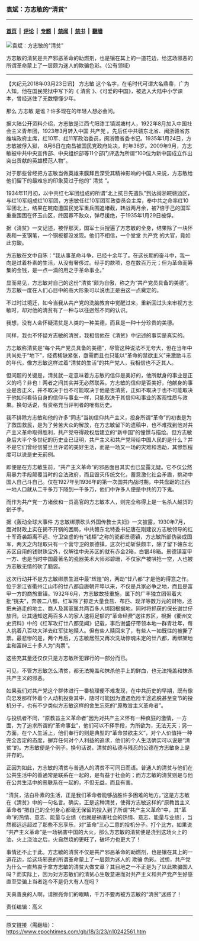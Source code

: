 ### 袁斌：方志敏的“清贫”

---

#### [首页](../../../..?n10242561) &nbsp;|&nbsp; [评论](../../../../../epoch-comment?n10242561) &nbsp;|&nbsp; [专题](../../../../../epoch-special?n10242561) &nbsp;|&nbsp; [禁闻](../../../../../epoch-news?n10242561) &nbsp;|&nbsp; [禁书](../../../../../books?n10242561) &nbsp;|&nbsp; [翻墙](https://github.com/gfw-breaker/nogfw/blob/master/README.md?n10242561)


<div><img alt="袁斌：方志敏的“清贫”" class="attachment-djy_600_400 size-djy_600_400 wp-post-image" src="https://i.epochtimes.com/assets/uploads/2018/03/1603210511262158-368x400-600x400.jpg"/>
<div class="caption">
 <p>
  方志敏的清贫是共产邪恶革命的助燃剂，也是镶在其上的一道花边，给这场邪恶的所谓革命蒙上了一层颇为迷人的欺骗色彩。（公有领域）
 </p>
</div></div><hr/><div class="post_content" id="artbody" itemprop="articleBody">
 <!-- article content begin -->
 <p>
  【大纪元2018年03月23日讯】
  <ok href="https://www.epochtimes.com/gb/tag/%E6%96%B9%E5%BF%97%E6%95%8F.html">
   方志敏
  </ok>
  这个名字，在毛时代可谓大名鼎鼎，广为人知。他在国民党狱中写下的《
  <ok href="https://www.epochtimes.com/gb/tag/%E6%B8%85%E8%B4%AB.html">
   清贫
  </ok>
  》、《可爱的中国》，被选入大陆中小学课本，曾经迷住了无数懵懂少年。
 </p>
 <p>
  那么
  <ok href="https://www.epochtimes.com/gb/tag/%E6%96%B9%E5%BF%97%E6%95%8F.html">
   方志敏
  </ok>
  是谁？许多现在的年轻人想必会问。
 </p>
 <p>
  据大陆公开资料介绍，方志敏是江西弋阳漆工镇湖塘村人，1922年8月加入中国社会主义青年团，1923年3月转入中国
  <ok href="https://www.epochtimes.com/gb/tag/%E5%85%B1%E4%BA%A7%E5%85%9A.html">
   共产党
  </ok>
  。先后任中共赣东北省、闽浙赣省苏维埃政府主席，红10军、红11军政治委员，闽浙赣省委书记。1935年1月24日，方志敏被俘入狱， 8月6日在南昌被国民党政府处决，时年36岁。2009年9月，方志敏被中共中央宣传部、中央组织部等11个部门评选为所谓“100位为新中国成立作出突出贡献的英雄模范人物”。
 </p>
 <p>
  对于那些曾经把方志敏当做英雄来膜拜且深受其精神影响的中国人来说，方志敏给他们留下的最难忘的印象莫过于他的“
  <ok href="https://www.epochtimes.com/gb/tag/%E6%B8%85%E8%B4%AB.html">
   清贫
  </ok>
  ”。
 </p>
 <p>
  1934年11月初，以中共红七军团组成的所谓“北上抗日先遣队”到达闽浙皖赣边区，与红10军组成红10军团，方志敏任红10军团军政委员会主席，奉中共之命率红10军团北上，结果在皖南遭国民党军重兵围追堵截，转战两月余，被7倍于己的国军重重围困在怀玉山区，终因寡不敌众，弹尽援绝，于1935年1月29日被俘。
 </p>
 <p>
  据《清贫》一文记述，被俘那天，国军士兵搜遍了方志敏的全身，结果除了一块怀表和一支钢笔，一个铜板都没发现。他们不相信，一个堂堂
  <ok href="https://www.epochtimes.com/gb/tag/%E5%85%B1%E4%BA%A7%E5%85%9A.html">
   共产党
  </ok>
  的大官，竟如此穷酸。
 </p>
 <p>
  方志敏在文中自陈：“我从事革命斗争，已经十余年了。在这长期的奋斗中，我一向是过着朴素的生活，从没有奢侈过。经手的款项，总在数百万元；但为革命而筹集的金钱，是一点一滴的用之于革命事业。”
 </p>
 <p>
  显而易见，方志敏对自己的这份“清贫”颇为自傲，称之为“共产党员具备的美德”。方志敏一度在人们心目中的高大形象可以说也正是由这一点奠定的。
 </p>
 <p>
  不过时过境迁，如今当我从共产党的洗脑教育中觉醒过来，重新回过头来审视方志敏时，却对他的清贫有了一种与以往迥然不同的认识。
 </p>
 <p>
  我想，没有人会怀疑清贫是人类的一种美德，而且是一种十分珍贵的美德。
 </p>
 <p>
  同样，我也不怀疑方志敏的清贫，我相信他在《清贫》中记述的事实是真实的。
 </p>
 <p>
  方志敏称清贫是“每个共产党员具备的美德”，尽管这种说法不无夸大，但在当年中共尚处于“地下”，经费稀缺紧张，亟需而且也只能以“革命的禁欲主义”来激励斗志的年代，像方志敏这样过着“清贫的生活”的共产党人，我相信也不乏其人。
 </p>
 <p>
  但问题的关键是，清贫就一定意味着方志敏的信仰是美好的，他所献身的事业是正义的吗？非也！两者之间其实并无必然联系。方志敏的信仰是否美好，他献身的事业是否正义，并不取决于也不可能取决于他是否清贫，正如不取决于也不可能取决于他如何看待自身的信仰与事业一样，只能取决于其信仰和事业的客观性质与效果。换句话说，有资格充当评判者的唯有历史。
 </p>
 <p>
  我不排除方志敏和他的许多“同志”当初信仰共产主义，投身所谓“革命”的初衷是为了救国救民，是为了劳苦大众的解放，在方志敏留下的遗稿中，也不难找到他对共产主义革命取得胜利，共产党夺得政权后建立的“新中国”的憧憬与描绘。但方志敏身后大半个多世纪的历史业已证明，共产主义和共产党带给中国人民的是什么？并不是它们曾经信誓旦旦许诺的美好生活，而是一场又一场的灾难和浩劫，其惨烈程度可以说是史无前例。
 </p>
 <p>
  即便是在方志敏生前，“共产主义革命”的邪恶面目其实也已显露无疑。它不仅公然用暴力手段颠覆当时的合法政府，而且毁灭传统文化，蓄意激化社会矛盾，挑动中国人自己斗自己。仅在1927年到1936年的第一次国共内战时期，中共盘踞的江西一地人口就从二千多万下降到一千多万，他们中许多人便是中共的刀下鬼。
 </p>
 <p>
  而作为共产党一方诸侯和一员高官的方志敏本人，则完全称得上是一名杀人越货的刽子手。
 </p>
 <p>
  据《轰动全球大事件 方志敏绑票砍头外国传教士夫妇》一文披露，1930年7月，面对财政上实在揭不开锅的困局，中共赣东北特委书记唐在刚建议方志敏领导的红十军奇袭距离不远、守卫空虚的有“钱柜”之称的瓷都景德镇，方志敏所部伪装成国军，两天之内轻取只有一个营守卫的景德镇，这次行动斩获颇丰，除了留下赣东北苏区自用的钱财珠宝外，仅解往中央苏区的就有赤金2箱，白银48箱。景德镇富甲一方、也是当时中国最著名的瓷器美术大师邓碧珊，不仅家产被哄抢一空，人也被方志敏无情的砍了脑袋。
 </p>
 <p>
  这次行动并不是方志敏绑票生涯中最“辉煌”的，两劫“廿八都”才是他的得意之作。位于浙江省衢州江山市的廿八都自唐朝开埠以来，不仅是兵家必争之地，而且是富甲一方的商旅重镇。1932年6月，方志敏故技重施，属下的广丰独立团带着大批“挑夫”，奔袭二八都，红军除了掠走大量食盐、布匹、现洋等数万元的财物，还把未逃走的地主、商人及其家属共两百多人绑回根据地，同时将抓获的保长谢世仔放归，让其通知这两百多人的家人速将足额的“革命经费”送往苏区，根据《衢州文史资料》中的《红军攻打廿八都见闻》记载，事后谢盛仔带领本地一群青壮年，每人挑着八百块大洋去红军驻地赎人。但有些人赎回来了，有些人一如既往的被撕了票。最悲惨的是，两个月后，方志敏居然又再次洗劫惊魂未定的廿八都，再绑架地主和富绅三十多人为“肉票”。
 </p>
 <p>
  这些充其量还仅仅只是方志敏所犯罪行的一部分而已。
 </p>
 <p>
  可见，不管方志敏怎么清贫，都无法掩盖和抹杀他手上的鲜血，也无法掩盖和抹杀共产主义的邪恶。
 </p>
 <p>
  如果我们对共产党这个群体进行一番梳理便不难发现，在中共历史的早期，既有像向忠发那样怀着个人动机投身其中，随时可能因为遭遇危险半途逃脱甚至变节的投机分子，也有不少类似方志敏这样的舍生忘死的“原教旨主义革命者”。
 </p>
 <p>
  与投机者不同，“原教旨主义革命者”因为对共产主义怀有一种疯狂的激情，一方面，为了追求所谓的“革命事业”，他们可以不择手段，为所欲为，无法无天；另一方面，在个人生活上，他们奉行的则是典型的“革命禁欲主义”，对个人价值持一种完全否定的态度，摒弃任何对个人利益的追求，他们的个人生活确实可以说是“清贫”的。方志敏便是个例子。换句话说，清贫的私德与残忍的公德在方志敏身上是并存的。
 </p>
 <p>
  正因为如此，方志敏的清贫与普通人的清贫不可同日而语。普通人的清贫与他们在公共生活中的善通常是联系在一起的，是有益于社会的；而方志敏的清贫则是与他在公共生活中的恶联系在一起的，不但无益，而且有害。
 </p>
 <p>
  “清贫，洁白朴素的生活，正是我们革命者能够战胜许多困难的地方。”这是方志敏在《清贫》中的一句名言。确实，正是这种清贫，使得方志敏这样的“原教旨主义革命者”把自己的全付身心都毫无保留的投入到了所谓“共产主义革命”中，其“革命”的热情、意志、能量与业绩（也就是祸害社会的热情、意志、能量与业绩），当然都远远超过了那些不忘享乐，对“革命”三心二意的投机分子。打个比方，如果说 “共产主义革命”是一场祸害中国的大火，那么方志敏的清贫便是浇到这场火上的油，火上浇油之后，火自然烧的更旺了，破坏力也更大了！
 </p>
 <p>
  事情还不止于此。方志敏的清贫不仅是共产邪恶革命的助燃剂，也是镶在其上的一道花边，给这场邪恶的所谓革命蒙上了一层颇为迷人的
  <ok href="https://www.epochtimes.com/gb/tag/%E6%AC%BA%E9%AA%97.html">
   欺骗
  </ok>
  色彩。试想，共产党为什么一直热衷于拿方志敏的清贫大做文章？其目地之一不正是为了以此欺骗国人吗？而实际上，因为对方志敏们的清贫心生敬意进而对共产主义和共产党产生好感直至受骗上当者迄今不是仍大有人在吗？
 </p>
 <p>
  天真善良的人啊，请擦亮你们的眼睛，千万不要再被方志敏的“清贫”迷惑了！
 </p>
 <p>
  责任编辑：高义
 </p>
 <!-- article content end -->
 <div id="below_article_ad">
 </div>
</div>


---

原文链接（需翻墙）：https://www.epochtimes.com/gb/18/3/23/n10242561.htm
